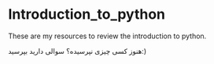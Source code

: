 # Introduction_to_python
These are my resources to review the introduction to python.

هنوز کسی چیزی نپرسیده؟
سوالی دارید بپرسید:)
